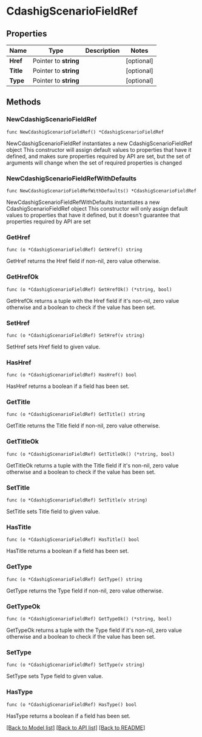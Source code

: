 # CdashigScenarioFieldRef

## Properties

Name | Type | Description | Notes
------------ | ------------- | ------------- | -------------
**Href** | Pointer to **string** |  | [optional] 
**Title** | Pointer to **string** |  | [optional] 
**Type** | Pointer to **string** |  | [optional] 

## Methods

### NewCdashigScenarioFieldRef

`func NewCdashigScenarioFieldRef() *CdashigScenarioFieldRef`

NewCdashigScenarioFieldRef instantiates a new CdashigScenarioFieldRef object
This constructor will assign default values to properties that have it defined,
and makes sure properties required by API are set, but the set of arguments
will change when the set of required properties is changed

### NewCdashigScenarioFieldRefWithDefaults

`func NewCdashigScenarioFieldRefWithDefaults() *CdashigScenarioFieldRef`

NewCdashigScenarioFieldRefWithDefaults instantiates a new CdashigScenarioFieldRef object
This constructor will only assign default values to properties that have it defined,
but it doesn't guarantee that properties required by API are set

### GetHref

`func (o *CdashigScenarioFieldRef) GetHref() string`

GetHref returns the Href field if non-nil, zero value otherwise.

### GetHrefOk

`func (o *CdashigScenarioFieldRef) GetHrefOk() (*string, bool)`

GetHrefOk returns a tuple with the Href field if it's non-nil, zero value otherwise
and a boolean to check if the value has been set.

### SetHref

`func (o *CdashigScenarioFieldRef) SetHref(v string)`

SetHref sets Href field to given value.

### HasHref

`func (o *CdashigScenarioFieldRef) HasHref() bool`

HasHref returns a boolean if a field has been set.

### GetTitle

`func (o *CdashigScenarioFieldRef) GetTitle() string`

GetTitle returns the Title field if non-nil, zero value otherwise.

### GetTitleOk

`func (o *CdashigScenarioFieldRef) GetTitleOk() (*string, bool)`

GetTitleOk returns a tuple with the Title field if it's non-nil, zero value otherwise
and a boolean to check if the value has been set.

### SetTitle

`func (o *CdashigScenarioFieldRef) SetTitle(v string)`

SetTitle sets Title field to given value.

### HasTitle

`func (o *CdashigScenarioFieldRef) HasTitle() bool`

HasTitle returns a boolean if a field has been set.

### GetType

`func (o *CdashigScenarioFieldRef) GetType() string`

GetType returns the Type field if non-nil, zero value otherwise.

### GetTypeOk

`func (o *CdashigScenarioFieldRef) GetTypeOk() (*string, bool)`

GetTypeOk returns a tuple with the Type field if it's non-nil, zero value otherwise
and a boolean to check if the value has been set.

### SetType

`func (o *CdashigScenarioFieldRef) SetType(v string)`

SetType sets Type field to given value.

### HasType

`func (o *CdashigScenarioFieldRef) HasType() bool`

HasType returns a boolean if a field has been set.


[[Back to Model list]](../README.md#documentation-for-models) [[Back to API list]](../README.md#documentation-for-api-endpoints) [[Back to README]](../README.md)


